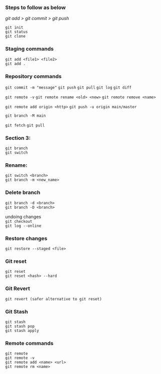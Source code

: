 ### Steps to follow as below  
*git add > git commit > git push*  

`git init`  
`git status`  
`git clone`  

### Staging commands  
`git add <file1> <file2> `  
`git add .`

### Repository commands
`git commit -m "message"`
`git push`
`git pull`
`git log`
`git diff`

`git remote -v`
`git remote rename <old> <new>`
`git remote remove <name>`

`git remote add origin <http>`
`git push -u origin main/master`

`git branch -M main`

`git fetch`
`git pull`

### Section 3:  
`git branch`  
`git switch`  
 
### Rename:  
`git switch <branch>`  
`git branch -m <new_name>`  

### Delete branch  
`git branch -d <branch>`  
`git branch -D <branch>`  

undoing changes  
`git checkout`  
`git log --online`  

### Restore changes  
`git restore --staged <file>`  

### Git reset  
`git reset`  
`git reset <hash> --hard`  

### Git Revert  
`git revert (safer alternative to git reset)`  

### Git Stash  
`git stash`  
`git stash pop`  
`git stash apply`  

### Remote commands  
`git remote`  
`git remote -v`  
`git remote add <name> <url>`  
`git remote rm <name>`  
